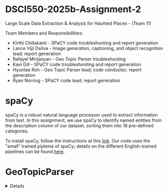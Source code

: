 # DSCI550-2025b-Assignment-2
Large Scale Data Extraction &amp; Analysis for Haunted Places - (Team 11) 

Team Members and Responsibillities: 
- Kirthi Chillakanti - SPaCY code troubleshooting and report generation
- Lance Vijil Dsilva - Image generation, captioning, and object recognition lead; report generation
- Rafayel Mirijanyan - Geo Topic Parser troubleshooting
- Kavi Gill - SPaCY code troubleshooting and report generation
- Hyuntae Roh - Geo Topic Parser lead; code conductor; report generation
- Ryan Norring - SPaCY code lead; report generation

# spaCy
spaCy is a robust natural language processor used to extract information from text. In this assignment, we use spaCy to identify named entities from the description column of our dataset, sorting them into 18 pre-defined categories. 

To install spaCy, follow the instructions at this [link](https://spacy.io/usage). Our code uses the "small" trained pipleine of spaCy; details on the different English-trained pipelines can be found [here](https://spacy.io/models/en#en_core_web_sm).


# GeoTopicParser
<details> 
Based on a Gazetteer, a dictionary for looking up the names/places and their corresponding latitudes and longitudes, the GeoTopicParser and runs a Named Entity Recognition(NER) modeling to produce the tag of location name, latitude and logitude. 

Before running the GeoTopicParser, you should activate lucene-geo-gazetteer first. Follow the instruction of this [readme](https://github.com/Hibis5946/geotopicparser-utils/blob/master/README_tika_geo_parser.txt)

Named Entity Recognition is powered by Apache OpenNLP. Download en-ner-location.bin, which is a file of pre-trained model. Place the .bin file at this directory(org/apache/tika/parser/geo/) so that Tika can use the pre-trained model. 

Now, we have geographical dictionary to look up and NER pre-trained model. 
Based on tika-app-2.6.0.jar and tika-parser-nlp-package-2.6.0.jar, we will extract the geographical tags from the .geot files. If you have not converted your text into .geot files, please do before running Tika. 

When you are ready, run the following code(one line) in your CMD:
```
java -classpath 'root/src/tika/tika-app-2.6.0':'root/src/tika/tika-parser-nlp-package-2.6.0.jar':'root/src/location-ner-model':'root/src/geotopic-mime' org.apache.tika.cli.TikaCLI -m
```

Refer to the following code block when you are running on jupyter notebook:
```
geot_files_dir = os.path.join(project_root, 'src', 'geotopic-mime') 
tika_app_jar = os.path.join(project_root, 'src', 'tika', 'tika-app-2.6.0.jar')
tika_nlp_jar = os.path.join(project_root, 'src', 'tika', 'tika-parser-nlp-package-2.6.0.jar')
ner_model_dir = os.path.join(project_root, 'src', 'location-ner-model')

classpath = f"{tika_app_jar}:{tika_nlp_jar}:{ner_model_dir}:{geot_files_dir}"
tika_cmd_base = [
    "java", "-classpath", classpath,
    "org.apache.tika.cli.TikaCLI", "-m"
]
```
<datils/>


# Image Generation and Processing Pipeline
<details>
This document explains how to set up and use an AI pipeline involving image generation (Colab), captioning, and object detection (Docker).

## Setup Instructions

### Environment for Image Generation (Colab)

**Mount Google Drive**:

```python
from google.colab import drive
drive.mount('/content/drive')
```

**Set Up Caching**:

This stores model weights and dependencies on Drive, speeding up future runs.

```python
import os
os.environ["HF_HOME"] = "/content/drive/MyDrive/huggingface_cache"
```

---

## Docker Containers

### a. Image Captioning Container

**Build Docker Image**:

```bash
docker build -f Im2txtRestDockerfile -t uscdatascience/im2txt-rest-tika .
```

**Run Container**:

Replace `/path/to/your/images` with your image directory.

```bash
docker run --platform linux/amd64 -it -p 8765:8764 -v /path/to/your/images:/data uscdatascience/im2txt-rest-tika
```

### b. Object Detection Container

**Build Docker Image**:

```bash
docker build -f InceptionRestDockerfile -t uscdatascience/inception-rest-tika .
```

**Run Container**:

Replace `/path/to/your/images` with your image directory.

```bash
docker run --platform linux/amd64 -it -p 8766:8764 -v /path/to/your/images:/data uscdatascience/inception-rest-tika
```

---

## Serving Images via HTTP

Navigate to your image directory and run:

```bash
cd "/Users/yourname/Documents/Images"
python -m http.server 8000
```

Images will be accessible via:

```
http://localhost:8000/image_0.png
```

---

## Usage

### Running the Jupyter Notebook

1. Open `notebook.ipynb`.
2. Update paths (TSV file, images directory, etc.).
3. Run cells sequentially:
   - Reads TSV file.
   - Calls captioning and object detection APIs.
   - Adds results to DataFrame.
   - Saves DataFrame as a TSV file.

---

## API Endpoints

### Captioning Endpoint

```
http://localhost:8765/inception/v3/caption/image?url=<image_url>&beam_size=3&max_caption_length=30
```

### Object Detection Endpoint

```
http://localhost:8766/inception/v4/classify/image?url=<image_url>&topn=2&min_confidence=0.03
```

Replace `<image_url>` with your image URL, for example:

```
http://host.docker.internal:8000/image_0.png
```

---

## Pipeline Overview

### Image Generation
- Uses Stable Diffusion on Colab Pro.
- Checkpointing allows resuming from the last processed image.

### Image Captioning
- Docker container runs a captioning model.
- Selects captions based on highest confidence.

### Object Detection
- Docker container runs an Inception-based detection model.
- Extracts detected object names.

### Integration
- Local HTTP server makes images accessible.
- API responses processed in Jupyter Notebook.

---

## Real-World Relevance
- **Scalability:** Dependency caching and checkpointing for large-scale tasks.
- **Deployment:** Docker and API integrations reflecting modern industry practices.
- **Efficiency:** Optimized workflows for cost and downtime reduction.
- **Evaluation:** Comparing AI models for practical insights (media, advertising, surveillance).

---

## Troubleshooting

### Service Connection Issues
- Verify container status: `docker ps`
- Ensure correct port mapping and running HTTP server.

### File Access
- Confirm Docker volume mounting.

### API Endpoint Verification
- Inspect container logs to verify correct API endpoints.

### Authentication and Permissions
- Check Google Drive mounting (for Colab).
- Verify file permissions.

<details/>

